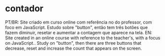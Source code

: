 # contador
PT/BR: Site criado em curso online com referência no do professor, com foco em JavaScript. Estudo sobre "button", então tem três botôes que fazem diminuir, resetar e aumentar a contagem que aparece na tela. EN: Site created in an online course with reference to the teacher's, with a focus on JavaScript.. Study on "button", then there are three buttons that decrease, reset and increase the count that appears on the screen.
